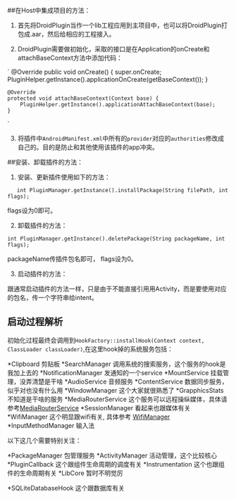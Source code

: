 ##在Host中集成项目的方法：

1. 首先将DroidPlugin当作一个lib工程应用到主项目中，也可以将DroidPlugin打包成.aar，然后给相应的工程接入。

2. DroidPlugin需要做初始化，采取的接口是在Application的onCreate和attachBaseContext方法中添加代码：

`	@Override
	public void onCreate() {
		super.onCreate;
		PluginHelper.getInstance().applicationOnCreate(getBaseContext());
	}

	@Override
	protected void attachBaseContext(Context base) {
		PluginHelper.getInstance().applicationAttachBaseContext(base);
	}
`

3. 将插件中`AndroidManifest.xml`中所有的`provider`对应的`authorities`修改成自己的。目的是防止和其他使用该插件的app冲突。

##安装、卸载插件的方法：

1. 安装、更新插件使用如下的方法：

`	
int PluginManager.getInstance().installPackage(String filePath, int flags);
`	

flags设为0即可。

2. 卸载插件的方法：

`
int PluginManager.getInstance().deletePackage(String packageName, int flags);
`

packageName传插件包名即可， flags设为0。

3. 启动插件的方法：

跟通常启动插件的方法一样，只是由于不能直接引用用Activity，而是要使用对应的包名，传一个字符串给intent。

## 启动过程解析

初始化过程最终会调用到`HookFactory::installHook(Context context, ClassLoader classLoader)`,在这里hook掉的系统服务包括：

*Clipboard 剪贴板
*SearchManager 调用系统的搜索服务，这个服务的hook是我加上去的
*NotificationManager 发通知的一个service
*MountService 挂载管理，没弄清楚是干啥
*AudioService 音频服务
*ContentService 数据同步服务，似乎对也没有什么用
*WindowManager 这个大家就很熟悉了
*GrapphicsStats 不知道是干啥的服务
*MediaRouterService 这个服务可以远程操纵媒体，具体请参考[MediaRouterService](http://developer.android.com/reference/android/media/MediaRouter.html)
*SessionManager 看起来也跟媒体有关
*WifiManager 这个明显跟wifi有关, 具体参考 [WifiManager](http://developer.android.com/reference/android/net/wifi/WifiManager.html)
*InputMethodManager 输入法

以下这几个需要特别关注：

*PackageManager 包管理服务
*ActivityManager 活动管理，这个比较核心
*PluginCallback 这个跟组件生命周期的调度有关
*Instrumentation 这个也跟组件的生命周期有关
*LibCore 暂时不明觉厉

*SQLiteDatabaseHook 这个跟数据库有关
